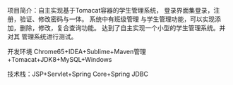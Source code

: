 项目简介：自主实现基于Tomacat容器的学生管理系统，
         登录界面集登录，注册，验证、修改密码与一体。
         系统中有班级管理 与学生管理功能，可以实现添加，删除，修改，复合查询功能。
         达到了自主实现一个小型的学生管理系统。并对其 管理系统进行测试。
         
开发环境 Chrome65+IDEA+Sublime+Maven管理+Tomacat+JDK8+MySQL+Windows 

技术栈：JSP+Servlet+Spring Core+Spring JDBC
